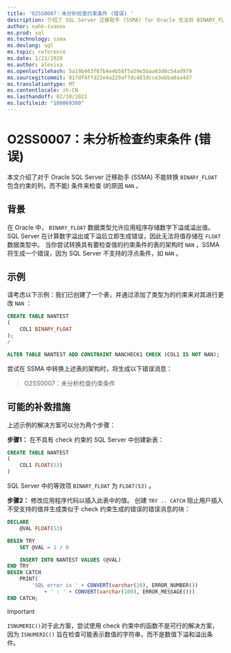 ```yaml
---
title: 'O2SS0007：未分析检查约束条件 (错误) '
description: 介绍了 SQL Server 迁移助手 (SSMA) for Oracle 无法将 BINARY_FLOAT 列转换为检查 NAN (而不是) 条件的约束的原因。
author: nahk-ivanov
ms.prod: sql
ms.technology: ssma
ms.devlang: sql
ms.topic: reference
ms.date: 1/22/2020
ms.author: alexiva
ms.openlocfilehash: 5a19b463f87b4e4b58f5a59e5baa63d8c54ad979
ms.sourcegitcommit: 917df4ffd22e4a229af7dc481dcce3ebba0aa4d7
ms.translationtype: MT
ms.contentlocale: zh-CN
ms.lasthandoff: 02/10/2021
ms.locfileid: "100069380"
---
```

# <a name="o2ss0007-check-constraint-condition-not-parsed-error"></a>O2SS0007：未分析检查约束条件 (错误) 

本文介绍了对于 Oracle SQL Server 迁移助手 (SSMA) 不能转换 `BINARY_FLOAT` 包含约束的列，而不能) 条件来检查 (的原因 `NAN` 。

## <a name="background"></a>背景

在 Oracle 中， `BINARY_FLOAT` 数据类型允许应用程序存储数字下溢或溢出值。 SQL Server 在计算数字溢出或下溢后立即生成错误，因此无法将值存储在 `FLOAT` 数据类型中。 当你尝试转换具有要检查值的约束条件的表的架构时 `NAN` ，SSMA 将生成一个错误，因为 SQL Server 不支持的浮点条件，如 `NAN` 。

## <a name="example"></a>示例

请考虑以下示例：我们已创建了一个表，并通过添加了类型为的约束来对其进行更改 `NAN` ：

```sql
CREATE TABLE NANTEST
(
    COL1 BINARY_FLOAT
);
/

ALTER TABLE NANTEST ADD CONSTRAINT NANCHECK1 CHECK (COL1 IS NOT NAN);
```

尝试在 SSMA 中转换上述表的架构时，将生成以下错误消息：

> O2SS0007：未分析检查约束条件

## <a name="possible-remedies"></a>可能的补救措施

上述示例的解决方案可以分为两个步骤：

**步骤1：** 在不具有 check 约束的 SQL Server 中创建新表：

```sql
CREATE TABLE NANTEST
(
    COL1 FLOAT(53)
)
```

SQL Server 中的等效项 `BINARY_FLOAT` 为 `FLOAT(53)` 。

**步骤2：** 修改应用程序代码以插入此表中的值。 创建 `TRY .. CATCH` 阻止用户插入不受支持的值并生成类似于 check 约束生成的错误的错误消息的块：

```sql
DECLARE
    @VAL FLOAT(53)

BEGIN TRY
    SET @VAL = 1 / 0

    INSERT INTO NANTEST VALUES (@VAL)
END TRY
BEGIN CATCH
    PRINT(
        'SQL error is ' + CONVERT(varchar(20), ERROR_NUMBER())
            + ' : ' + CONVERT(varchar(100), ERROR_MESSAGE()))
END CATCH;
```

> [!IMPORTANT]
> `ISNUMERIC()`对于此方案，尝试使用 check 约束中的函数不是可行的解决方案，因为 `ISNUMERIC()` 旨在检查可能表示数值的字符串，而不是数值下溢和溢出条件。
